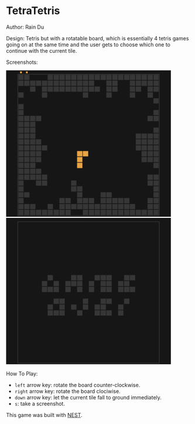 # TetraTetris

Author: Rain Du

Design: Tetris but with a rotatable board, which is essentially 4 tetris games going on at the same time and the user gets to choose which one to continue with the current tile.

Screenshots:

<img src="screenshots/screenshot-1567367949134.png" height="400">

<img src="screenshots/screenshot-1567368032956.png" height="400">

How To Play:

- `left` arrow key: rotate the board counter-clockwise.
- `right` arrow key: rotate the board clociwise.
- `down` arrow key: let the current tile fall to ground immediately.
- `s`: take a screenshot.

This game was built with [NEST](NEST.md).
